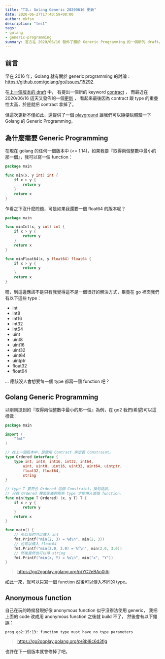```yaml
---
title: "TIL: Golang Generic 20200616 更新"
date: 2020-06-27T17:40:59+08:00
author: mkfsn
description: "test"
tags:
- golang
- generic-programming
summary: 官方在 2020/06/16 發佈了關於 Generic Programming 的一個新的 draft。
---
```


## 前言

早在 2016 年，Golang 就有關於 generic programming 的討論： https://github.com/golang/go/issues/15292.

在[上一個版本的 draft](https://go.googlesource.com/proposal/+/refs/heads/master/design/go2draft-contracts.md) 中，
有提出一個新的 keyword [contract](https://go.googlesource.com/proposal/+/refs/heads/master/design/go2draft-contracts.md#type-contracts) ，
而最近在 2020/06/16 這天又發佈的一個[更新](https://blog.golang.org/generics-next-step) ，
看起來最後因為 contract 跟 type 的重疊性太高，於是就把 contract 拿掉了。

但這次更新不僅如此，還提供了一個 [playground](https://go2goplay.golang.org/) 讓我們可以~~隨便玩~~體驗一下 Golang 的 Generic Programming。

## 為什麼需要 Generic Programming

在現在 golang 的任何一個版本中 (<= 1.14)，如果我要『取得兩個整數中最小的那一個』，我可以寫一個 function：

```go
package main

func min(x, y int) int {
    if x > y {
        return y
    }
    return x
}
```

乍看之下沒什麼問題，可是如果我還要一個 float64 的版本呢？

```go
package main

func minInt(x, y int) int {
    if x > y {
        return y
    }
    return x
}

func minFloat64(x, y float64) float64 {
    if x > y {
        return y
    }
    return x
}
```

嗯，到這邊應該不是只有我覺得這不是一個很好的解決方式，畢竟在 go 裡面我們有以下這些 type：

- int
- int8
- int16
- int32
- int64
- uint
- uint8
- uint16
- uint32
- uint64
- uintptr
- float32
- float64

... 應該沒人會想要每一個 type 都寫一個 function 吧？

## Golang Generic Programming

以剛剛提到的『取得兩個整數中最小的那一個』為例，在 go2 我們(希望)可以這樣做：

```go
package main

import (
	"fmt"
)

// 在上一個版本中，是使用 Contract 來定義 Constraint。
type Ordered interface {
	type int, int8, int16, int32, int64,
		uint, uint8, uint16, uint32, uint64, uintptr,
		float32, float64,
		string
}

// type T 要符合 Ordered 這個 Constraint，換句話說，
// 只有 Ordered 裡面定義的那些 type 才能傳入這個 function。
func min(type T Ordered) (x, y T) T {
	if x > y {
		return y
	}
	return x
}

func main() {
	// 所以我們可以傳入 int
	fmt.Printf("min(2, 3) = %d\n", min(2, 3))
	// 也可以傳入 float64
	fmt.Printf("min(2.0, 3.0) = %f\n", min(2.0, 3.0))
	// 然後當然也可以傳 string
	fmt.Printf("min(x, Y) = %s\n", min("x", "Y"))
}
```

> https://go2goplay.golang.org/p/YC2eBAo0jAj

如此一來，就可以只寫一個 function 然後可以傳入不同的 type。

## Anonymous function

自己在玩的時候發現好像 anonymous function 似乎沒辦法使用 generic，
我把上面的 code 改成用 anonymous function 之後就 build 不了，
然後會有以下錯誤：

```
prog.go2:15:13: function type must have no type parameters
```

> https://go2goplay.golang.org/p/8bI8c6d3flg

也許在下一個版本就會修掉了吧。